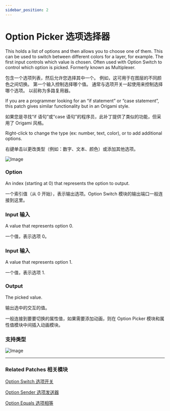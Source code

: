 ```yaml
---
sidebar_position: 2
---
```


# Option Picker 选项选择器

This holds a list of options and then allows you to choose one of them. This can be used to switch between different colors for a layer, for example. The first input controls which value is chosen. Often used with Option Switch to control which option is picked. Formerly known as Multiplexer.

包含一个选项列表，然后允许您选择其中一个。 例如，这可用于在图层的不同颜色之间切换。 第一个输入控制选择哪个值。 通常与选项开关一起使用来控制选择哪个选项。 以前称为多路复用器。

If you are a programmer looking for an “if statement” or “case statement”, this patch gives similar functionality but in an Origami style.

如果您是寻找“if 语句”或“case 语句”的程序员，此补丁提供了类似的功能，但采用了 Origami 风格。

Right-click to change the type (ex: number, text, color), or to add additional options.

右键单击以更改类型（例如：数字、文本、颜色）或添加其他选项。

![Image](https://s3.us-west-2.amazonaws.com/secure.notion-static.com/8ba5b51a-c944-4923-864d-9f135a3b373b/Untitled.png?X-Amz-Algorithm=AWS4-HMAC-SHA256&X-Amz-Content-Sha256=UNSIGNED-PAYLOAD&X-Amz-Credential=AKIAT73L2G45EIPT3X45%2F20220602%2Fus-west-2%2Fs3%2Faws4_request&X-Amz-Date=20220602T181429Z&X-Amz-Expires=86400&X-Amz-Signature=7822acc0e0a02723942496fa5a78c76ca018dc4bcde2e5ff37021cdd34ef4f3d&X-Amz-SignedHeaders=host&response-content-disposition=filename%20%3D%22Untitled.png%22&x-id=GetObject)

### Option

An index (starting at 0) that represents the option to output.

一个索引值（从 0 开始），表示输出选项。Option Switch 模块的输出端口一般连接到这里。

### Input 输入

A value that represents option 0.

一个值，表示选项 0。

### Input 输入

A value that represents option 1.

一个值，表示选项 1.

### Output

The picked value.

输出选中的交互的值。

一般连接到要要切换的属性值，如果需要添加动画，则在 Option Picker 模块和属性值模块中间插入动画模块。

### 支持类型

![Image](https://s3.us-west-2.amazonaws.com/secure.notion-static.com/44deca68-eb79-4fd9-ae2e-4358b74eab96/Untitled.png?X-Amz-Algorithm=AWS4-HMAC-SHA256&X-Amz-Content-Sha256=UNSIGNED-PAYLOAD&X-Amz-Credential=AKIAT73L2G45EIPT3X45%2F20220602%2Fus-west-2%2Fs3%2Faws4_request&X-Amz-Date=20220602T181420Z&X-Amz-Expires=86400&X-Amz-Signature=872557f3fc679f9c1c8738d6a9a282e3835d48efbfa5f23d1c67d4cddee4c9d9&X-Amz-SignedHeaders=host&response-content-disposition=filename%20%3D%22Untitled.png%22&x-id=GetObject)

------

### Related Patches 相关模块

[Option Switch 选项开关](./Option%20Switch.md)

[Option Sender 选项发送器](./Option%20Sender.md)

[Option Equals 选项相等](./Option%20Equals.md)
